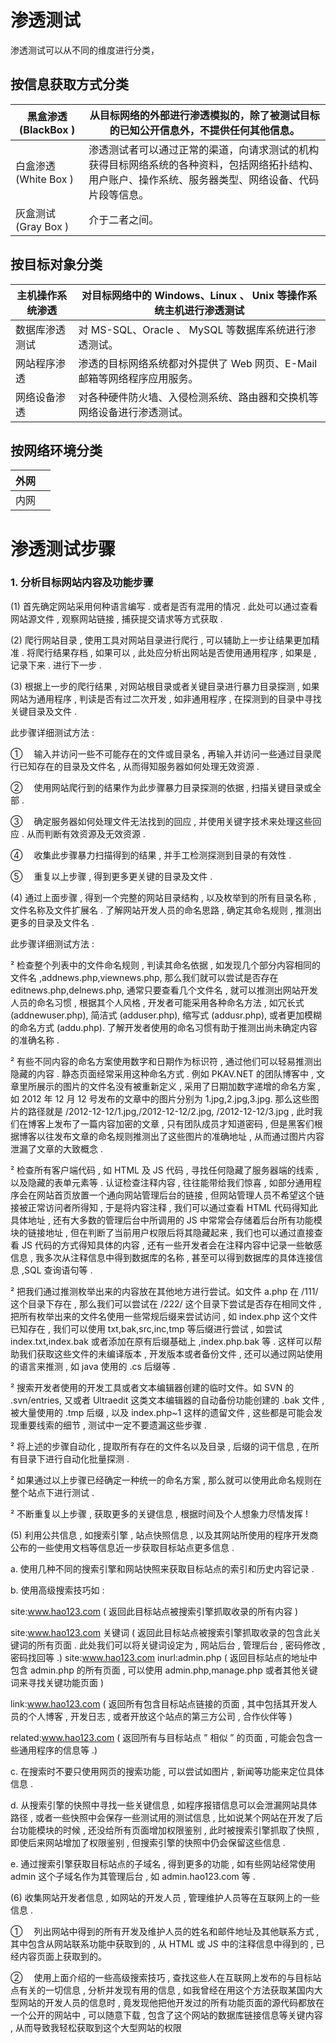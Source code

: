 # 渗透测试

渗透测试可以从不同的维度进行分类，

## 按信息获取方式分类

| 黑盒渗透(BlackBox )  | 从目标网络的外部进行渗透模拟的，除了被测试目标的已知公开信息外，不提供任何其他信息。                                                                 |
| -------------------- | ------------------------------------------------------------------------------------------------------------------------------------------------------ |
| 白盒渗透(White Box ) | 渗透测试者可以通过正常的渠道，向请求测试的机构获得目标网络系统的各种资料，包括网络拓扑结构、用户账户、操作系统、服务器类型、网络设备、代码片段等信息。|
| 灰盒测试(Gray Box )  | 介于二者之间。                                                                                                                                       |

## 按目标对象分类

| 主机操作系统渗透 | 对目标网络中的 Windows、Linux 、 Unix 等操作系统主机进行渗透测试         |
| ---------------- | ------------------------------------------------------------------------ |
| 数据库渗透测试   | 对 MS-SQL、Oracle 、 MySQL 等数据库系统进行渗透测试。                  |
| 网站程序渗透     | 渗透的目标网络系统都对外提供了 Web 网页、E-Mail 邮箱等网络程序应用服务。|
| 网络设备渗透     | 对各种硬件防火墙、入侵检测系统、路由器和交换机等网络设备进行渗透测试。 |

## 按网络环境分类

| 外网 |     |
| ---- | --- |
| 内网 |     |

# 渗透测试步骤

### 1. 分析目标网站内容及功能步骤

(1) 首先确定网站采用何种语言编写 . 或者是否有混用的情况 . 此处可以通过查看网站源文件 , 观察网站链接 , 捕获提交请求等方式获取 .

(2) 爬行网站目录 , 使用工具对网站目录进行爬行 , 可以辅助上一步让结果更加精准 . 将爬行结果存档 , 如果可以 , 此处应分析出网站是否使用通用程序 , 如果是 , 记录下来 . 进行下一步 .

(3) 根据上一步的爬行结果 , 对网站根目录或者关键目录进行暴力目录探测 , 如果网站为通用程序 , 判读是否有过二次开发 , 如非通用程序 , 在探测到的目录中寻找关键目录及文件 .

此步骤详细测试方法 :

① 　输入并访问一些不可能存在的文件或目录名 , 再输入并访问一些通过目录爬行已知存在的目录及文件名 , 从而得知服务器如何处理无效资源 .

② 　使用网站爬行到的结果作为此步骤暴力目录探测的依据 , 扫描关键目录或全部 .

③ 　确定服务器如何处理文件无法找到的回应 , 并使用关键字技术来处理这些回应 . 从而判断有效资源及无效资源 .

④ 　收集此步骤暴力扫描得到的结果 , 并手工检测探测到目录的有效性 .

⑤ 　重复以上步骤 , 得到更多更关键的目录及文件 .

(4) 通过上面步骤 , 得到一个完整的网站目录结构 , 以及枚举到的所有目录名称 , 文件名称及文件扩展名 . 了解网站开发人员的命名思路 , 确定其命名规则 , 推测出更多的目录及文件名 .

此步骤详细测试方法 :

² 检查整个列表中的文件命名规则 , 判读其命名依据 , 如发现几个部分内容相同的文件名 ,addnews.php,viewnews.php, 那么我们就可以尝试是否存在 editnews.php,delnews.php, 通常只要查看几个文件名 , 就可以推测出网站开发人员的命名习惯 , 根据其个人风格 , 开发者可能采用各种命名方法 , 如冗长式 (addnewuser.php), 简洁式 (adduser.php), 缩写式 (addusr.php), 或者更加模糊的命名方式 (addu.php). 了解开发者使用的命名习惯有助于推测出尚未确定内容的准确名称 .

² 有些不同内容的命名方案使用数字和日期作为标识符 , 通过他们可以轻易推测出隐藏的内容 . 静态页面经常采用这种命名方式 . 例如 PKAV.NET 的团队博客中 , 文章里所展示的图片的文件名没有被重新定义 , 采用了日期加数字递增的命名方案 , 如 2012 年 12 月 12 号发布的文章中的图片分别为 1.jpg,2.jpg,3.jpg. 那么这些图片的路径就是 /2012-12-12/1.jpg,/2012-12-12/2.jpg, /2012-12-12/3.jpg , 此时我们在博客上发布了一篇内容加密的文章 , 只有团队成员才知道密码 , 但是黑客们根据博客以往发布文章的命名规则推测出了这些图片的准确地址 , 从而通过图片内容泄漏了文章的大致概念 .

² 检查所有客户端代码 , 如 HTML 及 JS 代码 , 寻找任何隐藏了服务器端的线索 , 以及隐藏的表单元素等 . 认证检查注释内容 , 往往能带给我们惊喜 , 如部分通用程序会在网站首页放置一个通向网站管理后台的链接 , 但网站管理人员不希望这个链接被正常访问者所得知 , 于是将内容注释 , 我们可以通过查看 HTML 代码得知此具体地址 , 还有大多数的管理后台中所调用的 JS 中常常会存储着后台所有功能模块的链接地址 , 但在判断了当前用户权限后将其隐藏起来 , 我们也可以通过直接查看 JS 代码的方式得知具体的内容 , 还有一些开发者会在注释内容中记录一些敏感信息 , 我多次从注释信息中得到数据库的名称 , 甚至可以得到数据库的具体连接信息 ,SQL 查询语句等 .

² 把我们通过推测枚举出来的内容放在其他地方进行尝试。如文件 a.php 在 /111/ 这个目录下存在 , 那么我们可以尝试在 /222/ 这个目录下尝试是否存在相同文件 , 把所有枚举出来的文件名使用一些常规后缀来尝试访问 , 如 index.php 这个文件已知存在 , 我们可以使用 txt,bak,src,inc,tmp 等后缀进行尝试 , 如尝试 index.txt,index.bak 或者添加在原有后缀基础上 ,index.php.bak 等 . 这样可以帮助我们获取这些文件的未编译版本 , 开发版本或者备份文件 , 还可以通过网站使用的语言来推测 , 如 java 使用的 .cs 后缀等 .

² 搜索开发者使用的开发工具或者文本编辑器创建的临时文件。如 SVN 的 .svn/entries, 又或者 Ultraedit 这类文本编辑器的自动备份功能创建的 .bak 文件 , 被大量使用的 .tmp 后缀 , 以及 index.php~1 这样的遗留文件 , 这些都是可能会发现重要线索的细节 , 测试中一定不要遗漏这些步骤 .

² 将上述的步骤自动化 , 提取所有存在的文件名以及目录 , 后缀的词干信息 , 在所有目录下进行自动化批量探测 .

² 如果通过以上步骤已经确定一种统一的命名方案 , 那么就可以使用此命名规则在整个站点下进行测试 .

² 不断重复以上步骤 , 获取更多的关键信息 , 根据时间及个人想象力尽情发挥 !

(5) 利用公共信息 , 如搜索引擎 , 站点快照信息 , 以及其网站所使用的程序开发商公布的一些使用文档等信息近一步获取目标站点更多信息 .

a. 使用几种不同的搜索引擎和网站快照来获取目标站点的索引和历史内容记录 .

b. 使用高级搜索技巧如 :

site:www.hao123.com ( 返回此目标站点被搜索引擎抓取收录的所有内容 )

site:www.hao123.com 关键词 ( 返回此目标站点被搜索引擎抓取收录的包含此关键词的所有页面 . 此处我们可以将关键词设定为 , 网站后台 , 管理后台 , 密码修改 , 密码找回等 .) site:www.hao123.com inurl:admin.php ( 返回目标站点的地址中包含 admin.php 的所有页面 , 可以使用 admin.php,manage.php 或者其他关键词来寻找关键功能页面 )

link:www.hao123.com ( 返回所有包含目标站点链接的页面 , 其中包括其开发人员的个人博客 , 开发日志 , 或者开放这个站点的第三方公司 , 合作伙伴等 )

related:www.hao123.com ( 返回所有与目标站点 ” 相似 ” 的页面 , 可能会包含一些通用程序的信息等 .)

c. 在搜索时不要只使用网页的搜索功能 , 可以尝试如图片 , 新闻等功能来定位具体信息 .

d. 从搜索引擎的快照中寻找一些关键信息 , 如程序报错信息可以会泄漏网站具体路径 , 或者一些快照中会保存一些测试用的测试信息 , 比如说某个网站在开发了后台功能模块的时候 , 还没给所有页面增加权限鉴别 , 此时被搜索引擎抓取了快照 , 即使后来网站增加了权限鉴别 , 但搜索引擎的快照中仍会保留这些信息 .

e. 通过搜索引擎获取目标站点的子域名 , 得到更多的功能 , 如有些网站经常使用 admin 这个子域名作为其管理后台 , 如 admin.hao123.com 等 .

(6) 收集网站开发者信息 , 如网站的开发人员 , 管理维护人员等在互联网上的一些信息 .

① 　列出网站中得到的所有开发及维护人员的姓名和邮件地址及其他联系方式 , 其中包含从网站联系功能中获取到的 , 从 HTML 或 JS 中的注释信息中得到的 , 已经内容页面上获取到的。

② 　使用上面介绍的一些高级搜索技巧 , 查找这些人在互联网上发布的与目标站点有关的一切信息 , 分析并发现有用的信息 , 如我曾经在用这个方法获取某国内大型网站的开发人员的信息时 , 竟发现他把他开发过的所有功能页面的源代码都放在一个公开的网站中 , 可以随意下载 , 包含了这个网站的数据库链接信息等关键内容 , 从而导致我轻松获取到这个大型网站的权限
